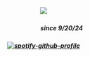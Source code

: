 
⠀⠀
⠀⠀⠀⠀
##### <p align="center">![](https://komarev.com/ghpvc/?username=trody&color=67B5BF&label=-　goons⠀　&style=flat)</p>
##### <p align="center">⠀⠀⠀⠀⠀⠀⠀⠀since 9/20/24</p>
##### <p align="center">[![spotify-github-profile](https://spotify-github-profile.kittinanx.com/api/view?uid=3152hej4rx6alviruqcx4h2xzbqi&cover_image=true&theme=novatorem&show_offline=false&background_color=121212&interchange=true&bar_color=777777&bar_color_cover=true)](https://spotify-github-profile.kittinanx.com/api/view?uid=3152hej4rx6alviruqcx4h2xzbqi&redirect=true)</p>
⠀⠀
⠀⠀
